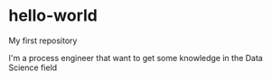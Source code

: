 # hello-world
My first repository

I'm a process engineer that want to get some knowledge in the Data Science field
